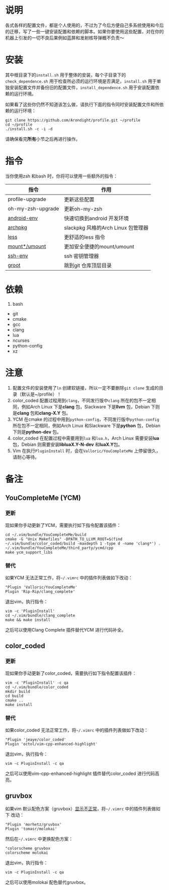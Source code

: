 # 说明

各式各样的配置文件，都是个人使用的，不过为了今后方便自己多系统使用和今后的迁移，写了一些一键安装配置和依赖的脚本。如果你要使用这些配置，对在你的机器上引发的一切不良后果例如蓝屏和发射核导弹概不负责～

# 安装

其中根目录下的`install.sh` 用于整体的安装，每个子目录下的`check_dependence.sh` 用于检查所必须的运行环境是否满足，`install.sh` 用于单独安装配置文件并备份旧的配置文件，`install_dependence.sh` 用于安装配置依赖的运行环境。

如果看了这些你仍然不知道该怎么做，请执行下面的指令同时安装配置文件和所依赖的运行环境：

```shell
git clone https://github.com/Arondight/profile.git ~/profile
cd ~/profile
./install.sh -c -i -d
```

请确保看完**所有**小节之后再进行操作。

# 指令

当你使用zsh 和bash 时，你将可以使用一些额外的指令：

| 指令 | 作用 |
| --- | --- |
| profile-upgrade | 更新这些配置 |
| oh-my-zsh-upgrade | 更新oh-my-zsh |
| [android-env][ID_ANDROID_ENV] | 快速切换到android 开发环境 |
| [archpkg][ID_ARCHPKG] | slackpkg 风格的Arch Linux 包管理器 |
| [less][ID_LESS] | 更舒适的less 指令 |
| [mount*/umount][ID_MOUNT_FUNCTION] | 更加安全便捷的mount/umount |
| [ssh-env][ID_SSH_ENV] | ssh 密钥管理器 |
| [groot][ID_GROOT] | 跳到git 仓库顶层目录 |

[ID_ANDROID_ENV]: https://github.com/Arondight/profile/tree/master/zsh/.zsh/android_env
[ID_ARCHPKG]: https://github.com/Arondight/profile/tree/master/zsh/.zsh/archpkg
[ID_LESS]: https://github.com/Arondight/profile/tree/master/zsh/.zsh/less
[ID_MOUNT_FUNCTION]: https://github.com/Arondight/profile/tree/master/zsh/.zsh/mount_function
[ID_SSH_ENV]: https://github.com/Arondight/profile/tree/master/zsh/.zsh/ssh_env
[ID_GROOT]: https://github.com/Arondight/profile/tree/master/zsh/.zsh/groot


# 依赖

1. bash
+ git
+ cmake
+ gcc
+ clang
+ lua
+ ncurses
+ python-config
+ xz

# 注意

1. 配置文件的安装使用了`ln` 创建软链接，所以一定不要删除`git clone` 生成的目录（默认是~/profile）！
2. color_coded 配置过程用到`clang`，不同发行版中`clang` 所在的包不一定相同，例如Arch Linux 下是**clang** 包，Slackware 下是**llvm** 包，Debian 下则是**clang** 包和**clang-X.Y** 包。
3. YCM 在cmake 的过程中用到`python-config`，不同发行版中`python-config` 所在包不一定相同，例如Arch Linux 和Slackware 下是**python** 包，Debian 下则是**python-dev** 包。
4. color_coded 在配置过程中需要用到`lua` 和`lua.h`，Arch Linux 需要安装**lua** 包，Debian 则需要安装**libluaX.Y-N-dev** 和**luaX.Y**包。
5. Vim 在执行`PluginInstall` 时，会在`Valloric/YouCompleteMe` 上停留很久，请耐心等待。

# 备注

## YouCompleteMe (YCM)

### 更新

现如果你手动更新了YCM，需要执行如下指令配置该插件：

```shell
cd ~/.vim/bundle/YouCompleteMe/build
cmake -G "Unix Makefiles" -DPATH_TO_LLVM_ROOT=$(find ~/.vim/bundle/color_coded/build -maxdepth 1 -type d -name 'clang*') . ~/.vim/bundle/YouCompleteMe/third_party/ycmd/cpp
make ycm_support_libs
```

### 替代

如果YCM 无法正常工作，将`~/.vimrc` 中的插件列表做如下改动：

```vim
"Plugin 'Valloric/YouCompleteMe'
Plugin 'Rip-Rip/clang_complete'
```

退出vim，执行指令：

```shell
vim -c 'PluginInstall'
cd ~/.vim/bundle/clang_complete
make && make install
```

之后可以使用Clang Complete 插件替代YCM 进行代码补全。

## color_coded

### 更新

现如果你手动更新了color_coded，需要执行如下指令配置该插件：

```shell
vim -c 'PluginInstall' -c qa
cd ~/.vim/bundle/color_coded
mkdir build
cd build
cmake ..
make install
```

### 替代

如果color_coded 无法正常工作，将`~/.vimrc` 中的插件列表做如下改动：

```vim
"Plugin 'jeaye/color_coded'
Plugin 'octol/vim-cpp-enhanced-highlight'
```

退出vim，执行指令：

```shell
vim -c PluginInstall -c qa
```

之后可以使用vim-cpp-enhanced-highlight 插件替代color_coded 进行代码高亮。

## gruvbox

如果vim 默认配色方案（gruvbox）[显示不正常][ID_GRUVBOX]，将`~/.vimrc` 中的插件列表做如下
改动：

```vim
"Plugin 'morhetz/gruvbox'
Plugin 'tomasr/molokai'
```

然后在`~/.vimrc` 中更换配色方案：

```vim
"colorscheme gruvbox
colorscheme molokai
```

退出vim，执行指令：

```shell
vim -c PluginInstall -c qa
```

之后可以使用molokai 配色替代gruvbox。

[ID_GRUVBOX]: https://github.com/morhetz/gruvbox/wiki/Terminal-specific "跳到gruvbox 的wiki"

